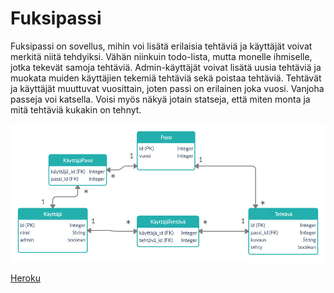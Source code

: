 # Fuksipassi

Fuksipassi on sovellus, mihin voi lisätä erilaisia tehtäviä ja käyttäjät voivat merkitä niitä tehdyiksi. Vähän niinkuin todo-lista, mutta monelle ihmiselle, jotka tekevät samoja tehtäviä. Admin-käyttäjät voivat lisätä uusia tehtäviä ja muokata muiden käyttäjien tekemiä tehtäviä sekä poistaa tehtäviä. Tehtävät ja käyttäjät muuttuvat vuosittain, joten passi on erilainen joka vuosi. Vanjoha passeja voi katsella.
Voisi myös näkyä jotain statseja, että miten monta ja mitä tehtäviä kukakin on tehnyt.

![alt text](https://github.com/essipe/fuksipassi/blob/master/documentation/Tietokantakaavio1.png)

[Heroku](https://morning-shore-70960.herokuapp.com/)
